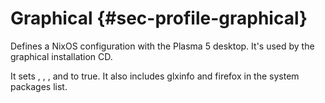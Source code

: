 # Graphical {#sec-profile-graphical}

Defines a NixOS configuration with the Plasma 5 desktop. It's used by the
graphical installation CD.

It sets [](#opt-services.xserver.enable),
[](#opt-services.displayManager.sddm.enable),
[](#opt-services.xserver.desktopManager.plasma5.enable),
and [](#opt-services.libinput.enable) to true. It also
includes glxinfo and firefox in the system packages list.


